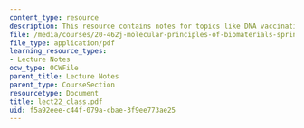 ```yaml
---
content_type: resource
description: This resource contains notes for topics like DNA vaccination.
file: /media/courses/20-462j-molecular-principles-of-biomaterials-spring-2006/f5a92eeec44f079acbae3f9ee773ae25_lect22_class.pdf
file_type: application/pdf
learning_resource_types:
- Lecture Notes
ocw_type: OCWFile
parent_title: Lecture Notes
parent_type: CourseSection
resourcetype: Document
title: lect22_class.pdf
uid: f5a92eee-c44f-079a-cbae-3f9ee773ae25
---
```

